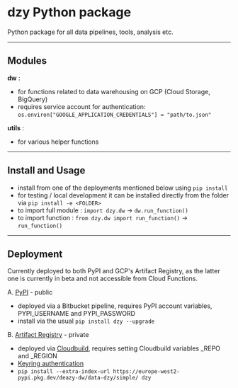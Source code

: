 # dzy Python package

Python package for all data pipelines, tools, analysis etc.

---

## Modules

__dw__ :

* for functions related to data warehousing on GCP (Cloud Storage, BigQuery)
* requires service account for authentication:
  `os.environ["GOOGLE_APPLICATION_CREDENTIALS"] = "path/to.json"`

__utils__ :
* for various helper functions

---

## Install and Usage

* install from one of the deployments mentioned below using `pip install`
* for testing / local development it can be installed directly from the folder via `pip install -e <FOLDER>`
* to import full module : `import dzy.dw` -> `dw.run_function()`
* to import function : `from dzy.dw import run_function()` -> `run_function()`

---

## Deployment

Currently deployed to both PyPI and GCP's Artifact Registry, as the latter one is currently in beta and not accessible from Cloud Functions.

A. [PyPI](https://pypi.org/project/dzy/#description) - public
* deployed via a Bitbucket pipeline, requires PyPI account variables, PYPI_USERNAME and PYPI_PASSWORD
* install via the usual `pip install dzy --upgrade`

B. [Artifact Registry](https://console.cloud.google.com/artifacts/python/deazy-dw/europe-west2/dzy?authuser=4&project=deazy-dw) - private
* deployed via [Cloudbuild](https://console.cloud.google.com/cloud-build/triggers?authuser=4&project=deazy-dw), requires setting Cloudbuild variables _REPO and _REGION
* [Keyring authentication](https://cloud.google.com/artifact-registry/docs/python/authentication)
* `pip install --extra-index-url https://europe-west2-pypi.pkg.dev/deazy-dw/data-dzy/simple/ dzy`
